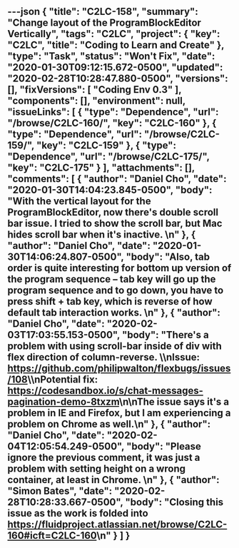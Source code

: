 ---json
{
  "title": "C2LC-158",
  "summary": "Change layout of the ProgramBlockEditor Vertically",
  "tags": "C2LC",
  "project": {
    "key": "C2LC",
    "title": "Coding to Learn and Create"
  },
  "type": "Task",
  "status": "Won't Fix",
  "date": "2020-01-30T09:12:15.672-0500",
  "updated": "2020-02-28T10:28:47.880-0500",
  "versions": [],
  "fixVersions": [
    "Coding Env 0.3"
  ],
  "components": [],
  "environment": null,
  "issueLinks": [
    {
      "type": "Dependence",
      "url": "/browse/C2LC-160/",
      "key": "C2LC-160"
    },
    {
      "type": "Dependence",
      "url": "/browse/C2LC-159/",
      "key": "C2LC-159"
    },
    {
      "type": "Dependence",
      "url": "/browse/C2LC-175/",
      "key": "C2LC-175"
    }
  ],
  "attachments": [],
  "comments": [
    {
      "author": "Daniel Cho",
      "date": "2020-01-30T14:04:23.845-0500",
      "body": "With the vertical layout for the ProgramBlockEditor, now there's double scroll bar issue. I tried to show the scroll bar, but Mac hides scroll bar when it's inactive.&#x20;\n"
    },
    {
      "author": "Daniel Cho",
      "date": "2020-01-30T14:06:24.807-0500",
      "body": "Also, tab order is quite interesting for bottom up version of the program sequence – tab key will go up the program sequence and to go down, you have to press shift + tab key, which is reverse of how default tab interaction works.&#x20;\n"
    },
    {
      "author": "Daniel Cho",
      "date": "2020-02-03T17:03:55.153-0500",
      "body": "There's a problem with using scroll-bar inside of div with flex direction of column-reverse. \\\nIssue: <https://github.com/philipwalton/flexbugs/issues/108>\\\nPotential fix: <https://codesandbox.io/s/chat-messages-pagination-demo-8txzm>\n\nThe issue says it's a problem in IE and Firefox, but I am experiencing a problem on Chrome as well.\n"
    },
    {
      "author": "Daniel Cho",
      "date": "2020-02-04T12:05:54.249-0500",
      "body": "Please ignore the previous comment, it was just a problem with setting height on a wrong container, at least in Chrome.&#x20;\n"
    },
    {
      "author": "Simon Bates",
      "date": "2020-02-28T10:28:33.667-0500",
      "body": "Closing this issue as the work is folded into <https://fluidproject.atlassian.net/browse/C2LC-160#icft=C2LC-160>\n"
    }
  ]
}
---

        